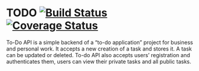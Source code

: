 # TODO  [![Build Status](https://travis-ci.com/champsdev2/TODO.svg?branch=develop)](https://travis-ci.com/champsdev2/TODO)  [![Coverage Status](https://coveralls.io/repos/github/champsdev2/TODO/badge.svg?branch=develop)](https://coveralls.io/github/champsdev2/TODO?branch=develop) 
To-Do API is a simple backend of a “to-do application” project for business and personal work. It accepts a new creation of a task and stores it. A task can be updated or deleted. To-do API also accepts users’ registration and authenticates them, users can view their private tasks and all public tasks. 
